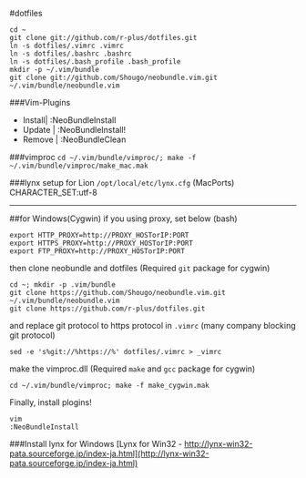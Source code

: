 #dotfiles

    cd ~
    git clone git://github.com/r-plus/dotfiles.git
    ln -s dotfiles/.vimrc .vimrc
    ln -s dotfiles/.bashrc .bashrc
    ln -s dotfiles/.bash_profile .bash_profile
    mkdir -p ~/.vim/bundle
    git clone git://github.com/Shougo/neobundle.vim.git ~/.vim/bundle/neobundle.vim

###Vim-Plugins

* Install| :NeoBundleInstall
* Update | :NeoBundleInstall!
* Remove | :NeoBundleClean

###vimproc
`cd ~/.vim/bundle/vimproc/; make -f ~/.vim/bundle/vimproc/make_mac.mak`

###lynx setup for Lion
`/opt/local/etc/lynx.cfg` (MacPorts)   
CHARACTER_SET:utf-8

-----
##for Windows(Cygwin)
if you using proxy, set below (bash)

    export HTTP_PROXY=http://PROXY_HOSTorIP:PORT
    export HTTPS_PROXY=http://PROXY_HOSTorIP:PORT
    export FTP_PROXY=http://PROXY_HOSTorIP:PORT

then clone neobundle and dotfiles (Required `git` package for cygwin)

    cd ~; mkdir -p .vim/bundle
    git clone https://github.com/Shougo/neobundle.vim.git ~/.vim/bundle/neobundle.vim
    git clone https://github.com/r-plus/dotfiles.git
    

and replace git protocol to https protocol in `.vimrc` (many company blocking git protocol)

    sed -e 's%git://%https://%' dotfiles/.vimrc > _vimrc

make the vimproc.dll (Required `make` and `gcc` package for cygwin)


    cd ~/.vim/bundle/vimproc; make -f make_cygwin.mak

Finally, install plogins!

    vim
    :NeoBundleInstall
    
###Install lynx for Windows
[Lynx for Win32 - http://lynx-win32-pata.sourceforge.jp/index-ja.html](http://lynx-win32-pata.sourceforge.jp/index-ja.html)
